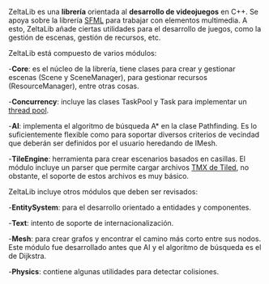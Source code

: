 ZeltaLib es una **librería** orientada al **desarrollo de videojuegos** en C++. Se apoya sobre la librería [SFML](http://www.sfml-dev.org/) para trabajar con elementos multimedia. A esto, ZeltaLib añade ciertas utilidades para el desarrollo de juegos, como la gestión de escenas, gestión de recursos, etc.

ZeltaLib está compuesto de varios módulos:

-**Core**: es el núcleo de la librería, tiene clases para crear y gestionar escenas (Scene y SceneManager), para gestionar recursos (ResourceManager), entre otras cosas.

-**Concurrency**: incluye las clases TaskPool y Task para implementar un [thread pool](https://en.wikipedia.org/wiki/Thread_pool).

-**AI**: implementa el algoritmo de búsqueda A* en la clase Pathfinding. Es lo suficientemente flexible como para soportar diversos criterios de vecindad que deberán ser definidos por el usuario heredando de IMesh.

-**TileEngine**: herramienta para crear escenarios basados en casillas. El módulo incluye un parser que permite cargar archivos [TMX de Tiled](http://www.mapeditor.org/), no obstante, el soporte de estos archivos es muy básico.

ZeltaLib incluye otros módulos que deben ser revisados:

-**EntitySystem**: para el desarrollo orientado a entidades y componentes.

-**Text**: intento de soporte de internacionalización.

-**Mesh**: para crear grafos y encontrar el camino más corto entre sus nodos. Este módulo fue desarrollado antes que AI y el algoritmo de búsqueda es el de Dijkstra.

-**Physics**: contiene algunas utilidades para detectar colisiones.
